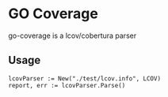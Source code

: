 # GO Coverage

go-coverage is a lcov/cobertura parser

## Usage

```
lcovParser := New("./test/lcov.info", LCOV)
report, err := lcovParser.Parse()
```